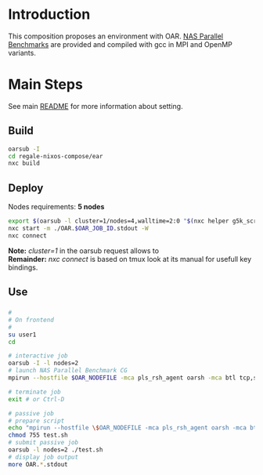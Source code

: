 # Introduction

This composition proposes an environment with OAR. [NAS Parallel Benchmarks](https://www.nas.nasa.gov/software/npb.html) are provided and compiled with gcc in MPI and OpenMP variants.

# Main Steps
See main [README](../README.md) for more information about setting.

## Build
```bash
oarsub -I
cd regale-nixos-compose/ear
nxc build
```

## Deploy
Nodes requirements: **5 nodes**
```bash
export $(oarsub -l cluster=1/nodes=4,walltime=2:0 "$(nxc helper g5k_script) 2h" | grep OAR_JOB_ID)
nxc start -m ./OAR.$OAR_JOB_ID.stdout -W
nxc connect
```
**Note:** *cluster=1* in the oarsub request allows to   
**Remainder:** *nxc connect* is based on tmux look at its manual for usefull key bindings.

## Use
### 
```bash
#
# On frontend
#
su user1
cd

# interactive job
oarsub -I -l nodes=2
# launch NAS Parallel Benchmark CG
mpirun --hostfile $OAR_NODEFILE -mca pls_rsh_agent oarsh -mca btl tcp,self cg.C.mpi

# terminate job
exit # or Ctrl-D

# passive job
# prepare script
echo "mpirun --hostfile \$OAR_NODEFILE -mca pls_rsh_agent oarsh -mca btl tcp,self cg.C.mpi" > test.sh
chmod 755 test.sh
# submit passive job
oarsub -l nodes=2 ./test.sh
# display job output
more OAR.*.stdout
```
